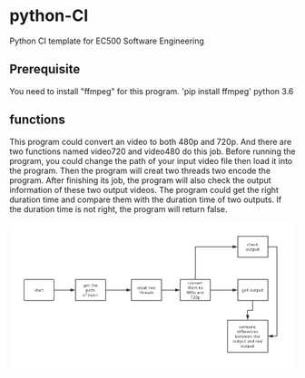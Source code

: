 # python-CI
Python CI template for EC500 Software Engineering

## Prerequisite
You need to install "ffmpeg" for this program. 'pip install ffmpeg'
python 3.6
## functions
This program could convert an video to both 480p and 720p. And there are two functions named video720 and video480 do this job. Before running the program, you could change the path of your input video file then load it into the program. Then the program will creat two threads two encode the program. After finishing its job, the program will also check the output information of these two output videos. The program could get the right duration time and compare them with the duration time of two outputs. If the duration time is not right, the program will return false.

![1](https://github.com/ec500-software-engineering/exercise-2-ffmpeg-liuknan/raw/master/ex2.png)
